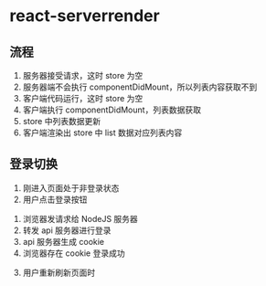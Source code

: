 # react-serverrender

## 流程

1. 服务器接受请求，这时 store 为空
2. 服务器端不会执行 componentDidMount，所以列表内容获取不到
3. 客户端代码运行，这时 store 为空
4. 客户端执行 componentDidMount，列表数据获取
5. store 中列表数据更新
6. 客户端渲染出 store 中 list 数据对应列表内容

## 登录切换

1. 刚进入页面处于非登录状态
2. 用户点击登录按钮

  1) 浏览器发请求给 NodeJS 服务器
  2) 转发 api 服务器进行登录
  3) api 服务器生成 cookie
  4) 浏览器存在 cookie 登录成功

3. 用户重新刷新页面时
